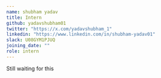 ```yaml
---
name: shubham yadav
title: Intern
github: yadavshubham01
twitter: "https://x.com/yadavshubham_1"
linkedin: "https://www.linkedin.com/in/shubham-yadav01"
slack: U08GYM1PJUQ
joining_date: ""
role: intern
---
```


Still waiting for this
